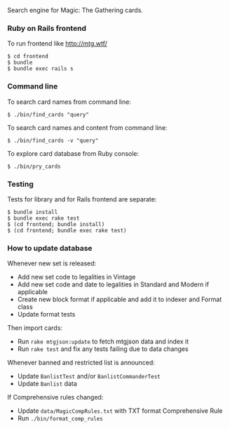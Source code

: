 Search engine for Magic: The Gathering cards.

### Ruby on Rails frontend

To run frontend like http://mtg.wtf/

    $ cd frontend
    $ bundle
    $ bundle exec rails s

### Command line

To search card names from command line:

    $ ./bin/find_cards "query"

To search card names and content from command line:

    $ ./bin/find_cards -v "query"

To explore card database from Ruby console:

    $ ./bin/pry_cards

### Testing

Tests for library and for Rails frontend are separate:

    $ bundle install
    $ bundle exec rake test
    $ (cd frontend; bundle install)
    $ (cd frontend; bundle exec rake test)

### How to update database

Whenever new set is released:

* Add new set code to legalities in Vintage
* Add new set code and date to legalities in Standard and Modern if applicable
* Create new block format if applicable and add it to indexer and Format class
* Update format tests

Then import cards:

* Run `rake mtgjson:update` to fetch mtgjson data and index it
* Run `rake test` and fix any tests failing due to data changes

Whenever banned and restricted list is announced:

* Update `BanlistTest` and/or `BanlistCommanderTest`
* Update `Banlist` data

If Comprehensive rules changed:

* Update `data/MagicCompRules.txt` with TXT format Comprehensive Rule
* Run `./bin/format_comp_rules`
